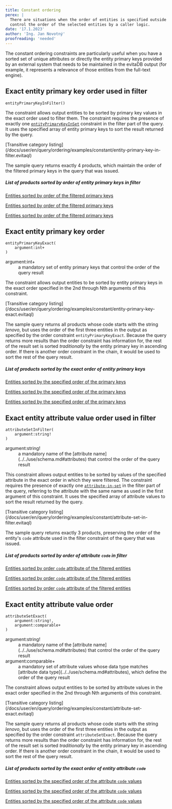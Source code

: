 ```yaml
---
title: Constant ordering
perex: |
  There are situations when the order of entities is specified outside evitaDB. The constant order constraints allow to 
  control the order of the selected entities by a caller logic. 
date: '17.1.2023'
author: 'Ing. Jan Novotný'
proofreading: 'needed'
---
```


The constant ordering constraints are particularly useful when you have a sorted set of unique attributes or directly
the entity primary keys provided by an external system that needs to be maintained in the evitaDB output (for example,
it represents a relevance of those entities from the full-text engine).

## Exact entity primary key order used in filter

```evitaql-syntax
entityPrimaryKeyInFilter()
```

The constraint allows output entities to be sorted by primary key values in the exact order used to filter them. 
The constraint requires the presence of exactly one [`entityPrimaryKeyInSet`](../filtering/constant.md#entity-primary-key-in-set)
constraint in the filter part of the query. It uses the specified array of entity primary keys to sort the result 
returned by the query.

<SourceCodeTabs requires="evita_functional_tests/src/test/resources/META-INF/documentation/evitaql-init.java" langSpecificTabOnly>
[Transitive category listing](/docs/user/en/query/ordering/examples/constant/entity-primary-key-in-filter.evitaql)
</SourceCodeTabs>

The sample query returns exactly 4 products, which maintain the order of the filtered primary keys in the query that 
was issued. 

<Note type="info">

<NoteTitle toggles="true">

##### List of products sorted by order of entity primary keys in filter
</NoteTitle>

<LanguageSpecific to="evitaql,java">

<MDInclude>[Entities sorted by order of the filtered primary keys](/docs/user/en/query/ordering/examples/constant/entity-primary-key-in-filter.evitaql.md)</MDInclude>

</LanguageSpecific>

<LanguageSpecific to="graphql">

<MDInclude>[Entities sorted by order of the filtered primary keys](/docs/user/en/query/ordering/examples/constant/entity-primary-key-in-filter.graphql.json.md)</MDInclude>

</LanguageSpecific>

<LanguageSpecific to="rest">

<MDInclude>[Entities sorted by order of the filtered primary keys](/docs/user/en/query/ordering/examples/constant/entity-primary-key-in-filter.rest.json.md)</MDInclude>

</LanguageSpecific>

</Note>

## Exact entity primary key order

```evitaql-syntax
entityPrimaryKeyExact(
    argument:int+
)
```

<dl>
    <dt>argument:int+</dt>
    <dd>
        a mandatory set of entity primary keys that control the order of the query result
    </dd>
</dl>

The constraint allows output entities to be sorted by entity primary keys in the exact order specified in the 2nd through 
Nth arguments of this constraint.

<SourceCodeTabs requires="evita_functional_tests/src/test/resources/META-INF/documentation/evitaql-init.java" langSpecificTabOnly>
[Transitive category listing](/docs/user/en/query/ordering/examples/constant/entity-primary-key-exact.evitaql)
</SourceCodeTabs>

The sample query returns all products whose code starts with the string *lenovo*, but uses the order of the first three
entities in the output as specified by the order constraint `entityPrimaryKeyExact`. Because the query returns more
results than the order constraint has information for, the rest of the result set is sorted *traditionally* by 
the entity primary key in ascending order. If there is another order constraint in the chain, it would be used to sort 
the rest of the query result.

<Note type="info">

<NoteTitle toggles="true">

##### List of products sorted by the exact order of entity primary keys
</NoteTitle>

<LanguageSpecific to="evitaql,java">

<MDInclude>[Entities sorted by the specified order of the primary keys](/docs/user/en/query/ordering/examples/constant/entity-primary-key-exact.evitaql.md)</MDInclude>

</LanguageSpecific>

<LanguageSpecific to="graphql">

<MDInclude>[Entities sorted by the specified order of the primary keys](/docs/user/en/query/ordering/examples/constant/entity-primary-key-exact.graphql.json.md)</MDInclude>

</LanguageSpecific>

<LanguageSpecific to="rest">

<MDInclude>[Entities sorted by the specified order of the primary keys](/docs/user/en/query/ordering/examples/constant/entity-primary-key-exact.rest.json.md)</MDInclude>

</LanguageSpecific>

</Note>

## Exact entity attribute value order used in filter

```evitaql-syntax
attributeSetInFilter(
    argument:string!
)
```

<dl>
    <dt>argument:string!</dt>
    <dd>
        a mandatory name of the [attribute name](../../use/schema.md#attributes) that control the order of 
        the query result
    </dd>
</dl>

This constraint allows output entities to be sorted by values of the specified attribute in the exact order in which 
they were filtered. The constraint requires the presence of exactly one [`attribute-in-set`](../filtering/comparable.md#attribute-in-set) 
in the filter part of the query, referring to the attribute with the same name as used in the first argument of this 
constraint. It uses the specified array of attribute values to sort the result returned by the query.

<SourceCodeTabs requires="evita_functional_tests/src/test/resources/META-INF/documentation/evitaql-init.java" langSpecificTabOnly>
[Transitive category listing](/docs/user/en/query/ordering/examples/constant/attribute-set-in-filter.evitaql)
</SourceCodeTabs>

The sample query returns exactly 3 products, preserving the order of the entity's `code` attribute used in the filter 
constraint of the query that was issued.

<Note type="info">

<NoteTitle toggles="true">

##### List of products sorted by order of attribute `code` in filter
</NoteTitle>

<LanguageSpecific to="evitaql,java">

<MDInclude>[Entities sorted by order `code` attribute of the filtered entities](/docs/user/en/query/ordering/examples/constant/attribute-set-in-filter.evitaql.md)</MDInclude>

</LanguageSpecific>

<LanguageSpecific to="graphql">

<MDInclude>[Entities sorted by order `code` attribute of the filtered entities](/docs/user/en/query/ordering/examples/constant/attribute-set-in-filter.graphql.json.md)</MDInclude>

</LanguageSpecific>

<LanguageSpecific to="rest">

<MDInclude>[Entities sorted by order `code` attribute of the filtered entities](/docs/user/en/query/ordering/examples/constant/attribute-set-in-filter.rest.json.md)</MDInclude>

</LanguageSpecific>

</Note>

## Exact entity attribute value order

```evitaql-syntax
attributeSetExact(
    argument:string!,
    argument:comparable+
)
```

<dl>
    <dt>argument:string!</dt>
    <dd>
        a mandatory name of the [attribute name](../../use/schema.md#attributes) that control the order of 
        the query result
    </dd>
    <dt>argument:comparable+</dt>
    <dd>
        a mandatory set of attribute values whose data type matches [attribute data type](../../use/schema.md#attributes), 
        which define the order of the query result
    </dd>
</dl>

The constraint allows output entities to be sorted by attribute values in the exact order specified in the 2nd through
Nth arguments of this constraint.

<SourceCodeTabs requires="evita_functional_tests/src/test/resources/META-INF/documentation/evitaql-init.java" langSpecificTabOnly>
[Transitive category listing](/docs/user/en/query/ordering/examples/constant/attribute-set-exact.evitaql)
</SourceCodeTabs>

The sample query returns all products whose code starts with the string *lenovo*, but uses the order of the first three
entities in the output as specified by the order constraint `attributeSetExact`. Because the query returns more
results than the order constraint has information for, the rest of the result set is sorted *traditionally* by
the entity primary key in ascending order. If there is another order constraint in the chain, it would be used to sort
the rest of the query result.

<Note type="info">

<NoteTitle toggles="true">

##### List of products sorted by the exact order of entity attribute `code`
</NoteTitle>

<LanguageSpecific to="evitaql,java">

<MDInclude>[Entities sorted by the specified order of the attribute `code` values](/docs/user/en/query/ordering/examples/constant/attribute-set-exact.evitaql.md)</MDInclude>

</LanguageSpecific>

<LanguageSpecific to="graphql">

<MDInclude>[Entities sorted by the specified order of the attribute `code` values](/docs/user/en/query/ordering/examples/constant/attribute-set-exact.graphql.json.md)</MDInclude>

</LanguageSpecific>

<LanguageSpecific to="rest">

<MDInclude>[Entities sorted by the specified order of the attribute `code` values](/docs/user/en/query/ordering/examples/constant/attribute-set-exact.rest.json.md)</MDInclude>

</LanguageSpecific>

</Note>